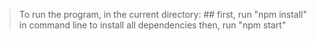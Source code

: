 > To run the program, in the current directory: ##
first, run "npm install" in command line to install all dependencies
then, run "npm start"
